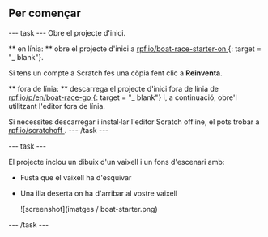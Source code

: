 ## Per començar

\--- task \--- Obre el projecte d'inici.

** en línia: ** obre el projecte d'inici a [ rpf.io/boat-race-starter-on ](http://rpf.io/boat-race-starter-on) {: target = "_ blank"}.

Si tens un compte a Scratch fes una còpia fent clic a **Reinventa**.

** fora de línia: ** descarrega el projecte d'inici fora de línia de [ rpf.io/p/en/boat-race-go ](http://rpf.io/p/en/boat-race-go) {: target = "_ blank"} i, a continuació, obre'l utilitzant l'editor fora de línia.

Si necessites descarregar i instal·lar l'editor Scratch offline, el pots trobar a [ rpf.io/scratchoff ](http://rpf.io/scratchoff). \--- /task \---

\--- task \---

El projecte inclou un dibuix d'un vaixell i un fons d'escenari amb:

- Fusta que el vaixell ha d'esquivar
- Una illa deserta on ha d'arribar al vostre vaixell
    
    ![screenshot](imatges / boat-starter.png)

\--- /task \---